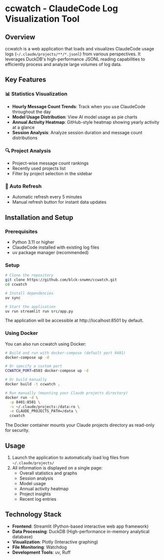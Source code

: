 # ccwatch - ClaudeCode Log Visualization Tool

## Overview

ccwatch is a web application that loads and visualizes ClaudeCode usage logs (`~/.claude/projects/**/*.jsonl`) from various perspectives. It leverages DuckDB's high-performance JSONL reading capabilities to efficiently process and analyze large volumes of log data.

## Key Features

### 📊 Statistics Visualization
- **Hourly Message Count Trends**: Track when you use ClaudeCode throughout the day
- **Model Usage Distribution**: View AI model usage as pie charts
- **Annual Activity Heatmap**: GitHub-style heatmap showing yearly activity at a glance
- **Session Analysis**: Analyze session duration and message count distributions

### 🔍 Project Analysis
- Project-wise message count rankings
- Recently used projects list
- Filter by project selection in the sidebar

### 🔄 Auto Refresh
- Automatic refresh every 5 minutes
- Manual refresh button for instant data updates

## Installation and Setup

### Prerequisites
- Python 3.11 or higher
- ClaudeCode installed with existing log files
- uv package manager (recommended)

### Setup

```bash
# Clone the repository
git clone https://github.com/blck-snwmn/ccwatch.git
cd ccwatch

# Install dependencies
uv sync

# Start the application
uv run streamlit run src/app.py
```

The application will be accessible at http://localhost:8501 by default.

### Using Docker

You can also run ccwatch using Docker:

```bash
# Build and run with docker-compose (default port 8401)
docker-compose up -d

# Or specify a custom port
CCWATCH_PORT=8503 docker-compose up -d

# Or build manually
docker build -t ccwatch .

# Run manually (mounting your Claude projects directory)
docker run -d \
  -p 8401:8501 \
  -v ~/.claude/projects:/data:ro \
  -e CLAUDE_PROJECTS_PATH=/data \
  ccwatch
```

The Docker container mounts your Claude projects directory as read-only for security.

## Usage

1. Launch the application to automatically load log files from `~/.claude/projects/`
2. All information is displayed on a single page:
   - Overall statistics and graphs
   - Session analysis
   - Model usage
   - Annual activity heatmap
   - Project insights
   - Recent log entries

## Technology Stack

- **Frontend**: Streamlit (Python-based interactive web app framework)
- **Data Processing**: DuckDB (High-performance in-memory analytical database)
- **Visualization**: Plotly (Interactive graphing)
- **File Monitoring**: Watchdog
- **Development Tools**: uv, Ruff